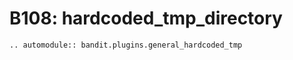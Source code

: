 # B108: hardcoded_tmp_directory

```{eval-rst}
.. automodule:: bandit.plugins.general_hardcoded_tmp
```
